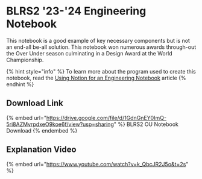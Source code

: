 # BLRS2 '23-'24 Engineering Notebook

This notebook is a good example of key necessary components but is not an end-all be-all solution. This notebook won numerous awards through-out the Over Under season culminating in a Design Award at the World Championship.

{% hint style="info" %}
To learn more about the program used to create this notebook, read the [Using Notion for an Engineering Notebook](../notion/) article
{% endhint %}

## Download Link

{% embed url="https://drive.google.com/file/d/1GdnGnEY0ImQ-5ri8AZMvrpdxeO9koe6f/view?usp=sharing" %}
BLRS2 OU Notebook Download
{% endembed %}

## Explanation Video

{% embed url="https://www.youtube.com/watch?v=k_QbcJR2J5o&t=2s" %}

